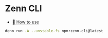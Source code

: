 # Zenn CLI

* [📘 How to use](https://zenn.dev/zenn/articles/zenn-cli-guide)

```sh
deno run -A --unstable-fs npm:zenn-cli@latest
```
